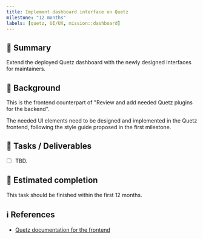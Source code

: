```yaml
---
title: Implement dashboard interface on Quetz
milestone: "12 months"
labels: [quetz, UI/UX, mission::dashboard]
---
```


## 📌 Summary

Extend the deployed Quetz dashboard with the newly designed interfaces for maintainers.


## 📝 Background

This is the frontend counterpart of "Review and add needed Quetz plugins for the backend".

The needed UI elements need to be designed and implemented in the Quetz frontend, following the style guide proposed in the first milestone.

## 🚀 Tasks / Deliverables

- [ ] TBD.

## 📅 Estimated completion

This task should be finished within the first 12 months.

## ℹ️ References

- [Quetz documentation for the frontend](https://quetz.readthedocs.io/en/latest/deploying/frontend.html)
